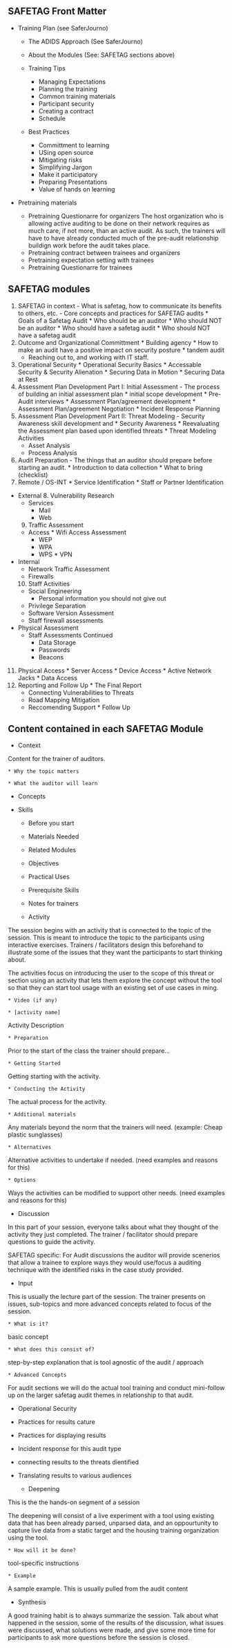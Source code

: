 ## SAFETAG Front Matter ##

  * Training Plan
(see SaferJourno)

    * The ADIDS Approach
(See SaferJourno)

    * About the Modules
(See: SAFETAG sections above)

    * Training Tips
      * Managing Expectations
      * Planning the training
      * Common training materials
      * Participant security
      * Creating a contract
      * Schedule
    * Best Practices
      * Committment to learning
      * USing open source
      * Mitigating risks
      * Simplifying Jargon
      * Make it participatory
      * Preparing Presentations
      * Value of hands on learning

  * Pretraining materials 
    * Pretraining Questionarre for organizers
The host organization who is allowing active auditing to be done on their network requires as much care, if not more, than an active audit. As such, the trainers will have to have already conducted much of the pre-audit relationship buildign work before the audit takes place.
    * Pretraining contract between trainees and organizers
    * Pretraining expectation setting with trainees
    * Pretraining Questionarre for trainees

## SAFETAG modules ##

  1. SAFETAG in context
    - What is safetag, how to communicate its benefits to others, etc.
    - Core concepts and practices for SAFETAG audits
	* Goals of a Safetag Audit
	* Who should be an auditor
	* Who should NOT be an auditor
    * Who should have a safetag audit
	* Who should NOT have a safetag audit
  2. Outcome and Organizational Committment
    * Building agency
	* How to make an audit have a positive impact on security posture
    * tandem audit
	  * Reaching out to, and working with IT staff.
  3. Operational Security
    * Operational Security Basics
	* Accessable Security & Security Alienation
    * Securing Data in Motion
	* Securing Data at Rest
  4. Assessment Plan Development Part I: Initial Assessment
    - The process of building an initial assessment plan
	* initial scope development
	* Pre-Audit interviews
	* Assessment Plan/agreement development
	* Assessment Plan/agreement Negotiation
	* Incident Response Planning
  5. Assessment Plan Development Part II:  Threat Modeling
    - Security Awareness skill development and 
	* Security Awareness
	* Reevaluating the Assessment plan based upon identified threats
	* Threat Modeling Activities
      * Asset Analysis
      * Process Analysis
  6. Audit Preparation
    - The things that an auditor should prepare before starting an audit.
    * Introduction to data collection
	* What to bring (checklist)
  7. Remote / OS-INT
    * Service Identification
    * Staff or Partner Identification
  * External
    8. Vulnerability Research
      * Services
        * Mail
        * Web
    9. Traffic Assessment
      *  Access
        * Wifi Access Assessment
          * WEP
          * WPA
          * WPS
	    * VPN
  * Internal
  	  * Network Traffic Assessment
	  * Firewalls
    10. Staff Activities
      * Social Engineering
        * Personal information you should not give out
      * Privilege Separation
      * Software Version Assessment
      * Staff firewall assessments
  * Physical Assessment
    * Staff Assessments Continued
      * Data Storage
      * Passwords
      * Beacons
  11. Physical Access
    * Server Access
    * Device Access
    * Active Network Jacks
    * Data Access
  11. Reporting and Follow Up
    * The Final Report
	  * Connecting Vulnerabilities to Threats
	  * Road Mapping Mitigation
	  * Reccomending Support
    * Follow Up


## Content contained in each SAFETAG Module ##

  * Context

Content for the trainer of auditors.

    * Why the topic matters

    * What the auditor will learn

- Concepts
- Skills

    * Before you start

    * Materials Needed

    * Related Modules

    * Objectives

    * Practical Uses

    * Prerequisite Skills

    * Notes for trainers

  * Activity

The session begins with an activity that is connected to the topic of the session. This is meant to introduce the topic to the participants using interactive exercises. Trainers / facilitators design this beforehand to illustrate some of the issues that they want the participants to start thinking about.

The activities focus on introducing the user to the scope of this threat or section using an activity that lets them explore the concept without the tool so that they can start tool usage with an existing set of use cases in ming.

    * Video (if any)

    * [activity name]

Activity Description

    * Preparation

Prior to the start of the class the trainer should prepare...

    * Getting Started

Getting starting with the activity.

    * Conducting the Activity

The actual process for the activity.

    * Additional materials

Any materials beyond the norm that the trainers will need.
(example: Cheap plastic sunglasses)

    * Alternatives

Alternative activities to undertake if needed.
(need examples and reasons for this)

    * Options

Ways the activities can be modified to support other needs.
(need examples and reasons for this)

  * Discussion

In this part of your session, everyone talks about what they thought of the activity they just completed. The trainer / facilitator should prepare questions to guide the activity.

SAFETAG specific: For Audit discussions the auditor will provide scenerios that allow a trainee to explore ways they would use/focus a auditing technique with the identified risks in the case study provided.

  * Input

This is usually the lecture part of the session. The trainer presents on issues, sub-topics and more advanced concepts related to focus of the session.

    * What is it?

basic concept

    * What does this consist of?

step-by-step explanation that is tool agnostic of the audit / approach

    * Advanced Concepts

For audit sections we will do the actual tool training and  conduct mini-follow up on the larger safetag audit themes in relationship to that audit.

- Operational Security
- Practices for results cature
- Practices for displaying results
- Incident response for this audit type
- connecting results to the threats dientified
- Translating results to various audiences

  * Deepening

This is the the hands-on segment of a session

The deepening will consist of a live experiment with a tool using existing data that has been already parsed, unparsed data, and an oppourtunity to capture live data from a static target and the housing training organization using the tool.

    * How will it be done?

tool-specific instructions

    * Example

A sample example. This is usually pulled from the audit content

  * Synthesis

A good training habit is to always summarize the session. Talk about what happened in the session, some of the results of the discussion, what issues were discussed, what solutions were made, and give some more time for participants to ask more questions before the session is closed.
